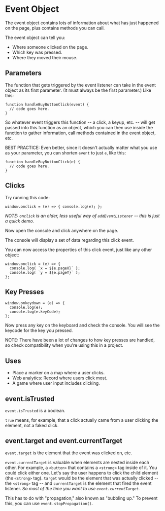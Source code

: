 # Event Object

The event object contains lots of information about what has just happened on the page, plus contains methods you can call.

The event object can tell you:

- Where someone clicked on the page.
- Which key was pressed.
- Where they moved their mouse.


## Parameters

The function that gets triggered by the event listener can take in the event object as its first parameter. (It must always be the first parameter.) Like this:

```
function handleBuyButtonClick(event) {
  // code goes here.
}
```

So whatever event triggers this function -- a click, a keyup, etc. -- will get passed into this function as an object, which you can then use inside the function to gather information, call methods contained in the event object, etc.

BEST PRACTICE: Even better, since it doesn't actually matter what you use as your parameter, you can shorten `event` to just `e`, like this:

```
function handleBuyButtonClick(e) {
  // code goes here.
}
```


## Clicks

Try running this code:

```
window.onclick = (e) => { console.log(e); };
```

*NOTE: `onclick` is an older, less useful way of `addEventListener` -- this is just a quick demo.*

Now open the console and click anywhere on the page.

The console will display a set of data regarding this click event.

You can now access the properties of this click event, just like any other object:

```
window.onclick = (e) => {
  console.log( `x = ${e.pageX}` );
  console.log( `y = ${e.pageY}` );
};
```


## Key Presses

```
window.onkeydown = (e) => {
  console.log(e);
  console.log(e.keyCode);
};
```

Now press any key on the keyboard and check the console. You will see the keycode for the key you pressed.

NOTE: There have been a lot of changes to how key presses are handled, so check compatibility when you're using this in a project.


## Uses

- Place a marker on a map where a user clicks.
- Web analytics: Record where users click most.
- A game where user input includes clicking.


## event.isTrusted

`event.isTrusted` is a boolean.

`true` means, for example, that a click actually came from a user clicking the element, not a faked click.


## event.target and event.currentTarget

`event.target` is the element that the event was clicked on, etc.

`event.currentTarget` is valuable when elements are nested inside each other. For example, a `<button>` that contains a `<strong>` tag inside of it. You could click either one. Let's say the user happens to click the child element (the `<strong>` tag).  `target` would be the element that was actually clicked -- the `<strong>` tag -- and `currentTarget` is the element that fired the event listener.  *So most of the time you want to use `event.currentTarget`.*

This has to do with "propagation," also known as "bubbling up."  To prevent this, you can use `event.stopPropagation()`.